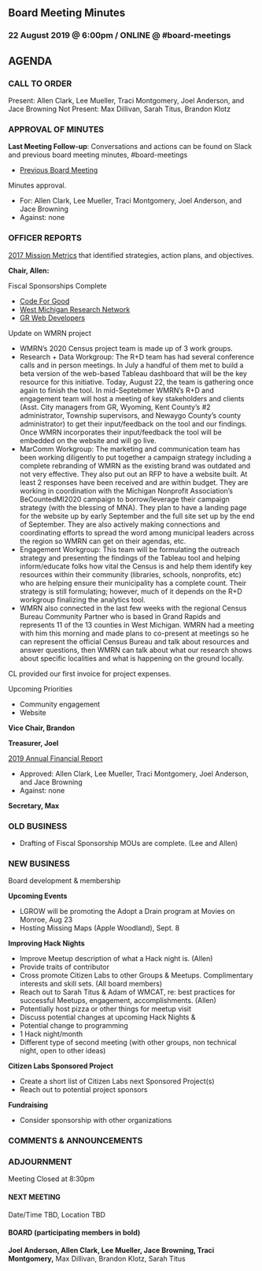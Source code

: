 ## Board Meeting Minutes
### 22 August 2019 @ 6:00pm / ONLINE @ #board-meetings

## AGENDA


### CALL TO ORDER
Present: Allen Clark, Lee Mueller, Traci Montgomery, Joel Anderson, and Jace Browning
Not Present: Max Dillivan, Sarah Titus, Brandon Klotz

### APPROVAL OF MINUTES
**Last Meeting Follow-up**: Conversations and actions can be found on Slack and previous board meeting minutes, #board-meetings
 - [Previous Board Meeting](https://github.com/citizenlabsgr/community/blob/main/governance/bd_minutes/2019-05-22minutes.md)

 Minutes approval.
 - For: Allen Clark, Lee Mueller, Traci Montgomery, Joel Anderson, and Jace Browning
 - Against: none

### OFFICER REPORTS
[2017 Mission Metrics](https://docs.google.com/spreadsheets/d/1Tzme6WZeo0oJ-iRoUB4Pr8DhoMGiBHZNyeV0Pr0l98I/edit#gid=1234716011) that identified strategies, action plans, and objectives.

**Chair, Allen:**

Fiscal Sponsorships Complete
- [Code For Good](https://codeforgoodwm.org/)
- [West Michigan Research Network](https://www.facebook.com/WestMichiganResearchNetwork/)
- [GR Web Developers](https://www.meetup.com/grwebdev/)

Update on WMRN project
- WMRN’s 2020 Census project team is made up of 3 work groups.
- Research + Data Workgroup: The R+D team has had several conference calls and in person meetings. In July a handful of them met to build a beta version of the web-based Tableau dashboard that will be the key resource for this initiative. Today, August 22, the team is gathering once again to finish the tool. In mid-Septebmer WMRN’s R+D and engagement team will host a meeting of key stakeholders and clients (Asst. City managers from GR, Wyoming, Kent County’s #2 administrator, Township supervisors, and Newaygo County’s county administrator) to get their input/feedback on the tool and our findings. Once WMRN incorporates their input/feedback the tool will be embedded on the website and will go live.
 - MarComm Workgroup: The marketing and communication team has been working diligently to put together a campaign strategy including a complete rebranding of WMRN as the existing brand was outdated and not very effective. They also put out an RFP to have a website built. At least 2 responses have been received and are within budget. They are working in coordination with the Michigan Nonprofit Association’s BeCountedMI2020 campaign to borrow/leverage their campaign strategy (with the blessing of MNA). They plan to have a landing page for the website up by early September and the full site set up by the end of September. They are also actively making connections and coordinating efforts to spread the word among municipal leaders across the region so WMRN can get on their agendas, etc.
- Engagement Workgroup: This team will be formulating the outreach strategy and presenting the findings of the Tableau tool and helping inform/educate folks how vital the Census is and help them identify key resources within their community (libraries, schools, nonprofits, etc) who are helping ensure their municipality has a complete count. Their strategy is still formulating; however, much of it depends on the R+D workgroup finalizing the analytics tool.
- WMRN also connected in the last few weeks with the regional Census Bureau Community Partner who is based in Grand Rapids and represents 11 of the 13 counties in West Michigan. WMRN had a meeting with him this morning and made plans to co-present at meetings so he can represent the official Census Bureau and talk about resources and answer questions, then WMRN can talk about what our research shows about specific localities and what is happening on the ground locally.

CL provided our first invoice for project expenses.

Upcoming Priorities
- Community engagement
- Website

**Vice Chair, Brandon**

**Treasurer, Joel**

[2019 Annual Financial Report](https://drive.google.com/drive/u/2/folders/1pTRkNrfqdwr7k25L_1rbuR0L9SK7t7Cm)
- Approved: Allen Clark, Lee Mueller, Traci Montgomery, Joel Anderson, and Jace Browning
- Against: none



**Secretary, Max**


### OLD BUSINESS

- Drafting of Fiscal Sponsorship MOUs are complete. (Lee and Allen)

### NEW BUSINESS

Board development & membership

**Upcoming Events**
- LGROW will be promoting the Adopt a Drain program at Movies on Monroe, Aug 23
- Hosting Missing Maps (Apple Woodland), Sept. 8

**Improving Hack Nights**
- Improve Meetup description of what a Hack night is. (Allen)
 - Provide traits of contributor
- Cross promote Citizen Labs to other Groups & Meetups. Complimentary interests and skill sets. (All board members)
 - Reach out to Sarah Titus & Adam of WMCAT, re: best practices for successful Meetups, engagement, accomplishments. (Allen)
 - Potentially host pizza or other things for meetup visit
 - Discuss potential changes at upcoming Hack Nights &
- Potential change to programming
 - 1 Hack night/month
 - Different type of second meeting (with other groups, non technical night, open to other ideas)


**Citizen Labs Sponsored Project**
- Create a short list of Citizen Labs next Sponsored Project(s)
- Reach out to potential project sponsors

**Fundraising**
- Consider sponsorship with other organizations

### COMMENTS & ANNOUNCEMENTS

### ADJOURNMENT

Meeting Closed at 8:30pm

#### NEXT MEETING

Date/Time TBD, Location TBD

#### BOARD (participating members in bold)

**Joel Anderson, Allen Clark, Lee Mueller, Jace Browning, Traci Montgomery,** Max Dillivan, Brandon Klotz, Sarah Titus
